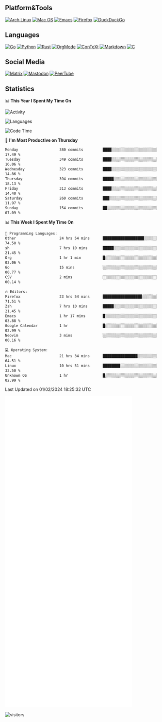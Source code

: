 ## Platform&Tools

[![Arch Linux](https://img.shields.io/badge/ArchLinux-1793D1?logo=arch-linux&logoColor=fff&style=flat-square)](https://archlinux.org/)
[![Mac OS](https://img.shields.io/badge/MacOS-000000?style=flat-square&logo=macos&logoColor=F0F0F0)](https://www.apple.com/macos/)
[![Emacs](https://img.shields.io/badge/Emacs-%237F5AB6.svg?&style=flat-square&logo=gnu-emacs&logoColor=white)](https://www.gnu.org/software/emacs/)
[![Firefox](https://img.shields.io/badge/Firefox-FF7139?style=flat-square&logo=Firefox-Browser&logoColor=white)](https://firefox.com/)
[![DuckDuckGo](https://img.shields.io/badge/DuckDuckGo-DE5833?style=flat-square&logo=DuckDuckGo&logoColor=white)](https://duckduckgo.com/)

## Languages

[![Go](https://img.shields.io/badge/Golang-%2300ADD8.svg?style=flat-square&logo=go&logoColor=white)](https://golang.org/)
[![Python](https://img.shields.io/badge/Python-3670A0?style=flat-square&logo=python&logoColor=ffdd54)](https://www.python.org/)
[![Rust](https://img.shields.io/badge/Rust-%23000000.svg?style=flat-square&logo=rust&logoColor=white)](https://www.rust-lang.org/)
[![OrgMode](https://img.shields.io/badge/OrgMode-%23000000.svg?style=flat-square&logo=org&logoColor=white)](https://orgmode.org/)
[![ConTeXt](https://img.shields.io/badge/ConTeXt-%23008080.svg?style=flat-square&logo=latex&logoColor=white)](https://contextgarden.net/)
[![Markdown](https://img.shields.io/badge/MarkDown-%23000000.svg?style=flat-square&logo=markdown&logoColor=white)](https://daringfireball.net/projects/markdown/)
[![C](https://img.shields.io/badge/C-%2300599C.svg?style=flat-square&logo=c&logoColor=white)](https://www.iso.org/standard/74528.html)

## Social Media
<!--[![Telegram](https://img.shields.io/badge/SteamedFish-2CA5E0?style=social&logo=telegram&logoColor=white)](https://t.me/SteamedFish)-->

[![Matrix](https://img.shields.io/badge/SteamedFish-2CA5E0?style=social&logo=matrix&logoColor=black)](https://matrix.to/#/@i:steamedfish.org)
[![Mastodon](https://img.shields.io/mastodon/follow/109596467238113271?domain=https%3A%2F%2Fmastodon.steamedfish.org%2F&style=social)](https://steamedfish.org/@SteamedFish)
[![PeerTube](https://img.shields.io/badge/PeerTube-23000000.svg?logo=peertube&style=social)](https://peertube.steamedfish.org/)

## Statistics


📊 **This Year I Spent My Time On** 

![Activity](https://wakatime.com/share/@SteamedFish/7529f30a-f1b7-40a4-8d09-e6d855cb7a13.png)

![Languages](https://wakatime.com/share/@SteamedFish/1c5e5366-0e9e-40d8-ac85-d630f61b69c6.svg)

<!--START_SECTION:waka-->
![Code Time](http://img.shields.io/badge/Code%20Time-3%2C542%20hrs%2057%20mins-blue)

📅 **I'm Most Productive on Thursday** 

```text
Monday                   380 commits         ████░░░░░░░░░░░░░░░░░░░░░   17.49 % 
Tuesday                  349 commits         ████░░░░░░░░░░░░░░░░░░░░░   16.06 % 
Wednesday                323 commits         ████░░░░░░░░░░░░░░░░░░░░░   14.86 % 
Thursday                 394 commits         █████░░░░░░░░░░░░░░░░░░░░   18.13 % 
Friday                   313 commits         ████░░░░░░░░░░░░░░░░░░░░░   14.40 % 
Saturday                 260 commits         ███░░░░░░░░░░░░░░░░░░░░░░   11.97 % 
Sunday                   154 commits         ██░░░░░░░░░░░░░░░░░░░░░░░   07.09 % 
```


📊 **This Week I Spent My Time On** 

```text
💬 Programming Languages: 
Other                    24 hrs 54 mins      ███████████████████░░░░░░   74.50 % 
sh                       7 hrs 10 mins       █████░░░░░░░░░░░░░░░░░░░░   21.45 % 
Org                      1 hr 1 min          █░░░░░░░░░░░░░░░░░░░░░░░░   03.06 % 
Go                       15 mins             ░░░░░░░░░░░░░░░░░░░░░░░░░   00.77 % 
CSV                      2 mins              ░░░░░░░░░░░░░░░░░░░░░░░░░   00.14 % 

🔥 Editors: 
Firefox                  23 hrs 54 mins      ██████████████████░░░░░░░   71.51 % 
Zsh                      7 hrs 10 mins       █████░░░░░░░░░░░░░░░░░░░░   21.45 % 
Emacs                    1 hr 17 mins        █░░░░░░░░░░░░░░░░░░░░░░░░   03.88 % 
Google Calendar          1 hr                █░░░░░░░░░░░░░░░░░░░░░░░░   02.99 % 
Neovim                   3 mins              ░░░░░░░░░░░░░░░░░░░░░░░░░   00.16 % 

💻 Operating System: 
Mac                      21 hrs 34 mins      ████████████████░░░░░░░░░   64.51 % 
Linux                    10 hrs 51 mins      ████████░░░░░░░░░░░░░░░░░   32.50 % 
Unknown OS               1 hr                █░░░░░░░░░░░░░░░░░░░░░░░░   02.99 % 
```


 Last Updated on 01/02/2024 18:25:32 UTC
<!--END_SECTION:waka-->


![Metrics](https://github.com/SteamedFish/SteamedFish/blob/master/github-metrics.svg)


![visitors](https://visitor-badge.laobi.icu/badge?page_id=SteamedFish.SteamedFish)
